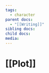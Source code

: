 ```yaml
---
tags:
  - character
parent docs:
  - "[[Writing]]"
sibling docs: 
child docs: 
media:
---
```

# [[Plot]]
